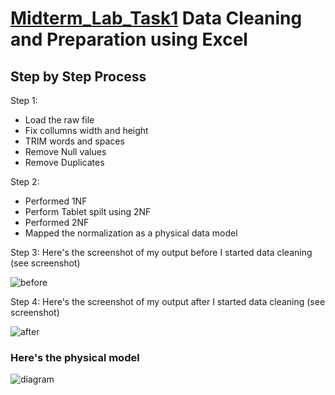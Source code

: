# [Midterm_Lab_Task1](https://github.com/user-attachments/files/19145722/Midterm_Lab_Task1.xlsx) Data Cleaning and Preparation using Excel


## Step by Step Process

Step 1:
- Load the raw file
- Fix collumns width and height
- TRIM words and spaces
- Remove Null values
- Remove Duplicates

Step 2:
- Performed 1NF
- Perform Tablet spilt using 2NF
- Performed 2NF
- Mapped the normalization as a physical data model


Step 3: Here's the screenshot of my output before I started data cleaning (see screenshot)

![before](https://github.com/user-attachments/assets/590105e1-0d8a-41ba-93f9-4249425d1acc)

Step 4: Here's the screenshot of my output after I started data cleaning (see screenshot)

![after](https://github.com/user-attachments/assets/b18b5c6f-d574-4d19-9b9f-5e967ab49915)

### Here's the physical model

![diagram](https://github.com/user-attachments/assets/b20e8149-24a1-4bc6-b92a-bd4d7cf81fce)




